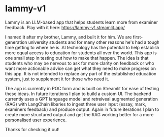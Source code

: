 # lammy-v1

Lammy is an LLM-based app that helps students learn more from examiner feedback. Play with it here: https://lammy-v1.streamlit.app/

I named it after my brother, Lammy, and built it for him. We are first-generation university students and for many other reasons he's had a tough time getting to where he is. AI technology has the potential to help establish more equal access to education for students all over the world. This app is one small step in testing out how to make that happen. The idea is that students who may be nervous to ask for more clarity on feedback or who want more actionable advice can get what they need to make progress on this app. It is not intended to replace any part of the established education system, just to supplement it for those who need it. 

The app is currently in POC form and is built on Streamlit for ease of testing these ideas. In future iterations I plan to build a custom UI. The backend currently uses a GPT language model and retreiveal augmented generation (RAG) with LangChain libaries to ingest three user input (essay, mark, examiners feedback) and produce output. Again in future iterations I plan to create more structured output and get the RAG working better for a more personalised user experience. 

Thanks for checking it out! 
